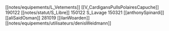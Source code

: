 [[notes/equipements/L_Vetements]] [[V_CardigansPullsPolairesCapuche]] 190122 [[notes/statut/S_Libre]]
150122 S_Lavage
150321 [[anthonySpinardi]]
[[aliSaidOsman]]
281019 [[ilanWoarden]]
[[notes/equipements/utilisateurs/denisWeidmann]]